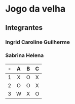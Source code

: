 # Jogo da velha
## Integrantes
### Ingrid Caroline Guilherme
### Sabrina Helena

| -  |  A     | B     | C     |
| -- | :---:  | :---: | :---: |
| 1  | X      | O     | X     |
| 2  | O      | O     | X     |
| 3  | W      | X     | O     |

